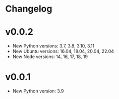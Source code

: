 # Changelog

# v0.0.2
- New Python versions: 3.7, 3.8, 3.10, 3.11
- New Ubuntu versions: 16.04, 18.04, 20.04, 22.04
- New Node versions: 14, 16, 17, 18, 19

# v0.0.1
- New Python version: 3.9
